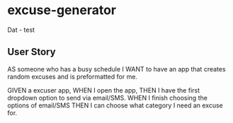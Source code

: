 # excuse-generator

Dat - test

## User Story 
AS someone who has a busy schedule 
I WANT to have an app that creates random excuses and is preformatted for me.

GIVEN a excuser app,
WHEN I open the app, THEN I have the first dropdown option to send via email/SMS. 
WHEN I finish choosing the options of email/SMS THEN I can choose what category I need an excuse for.